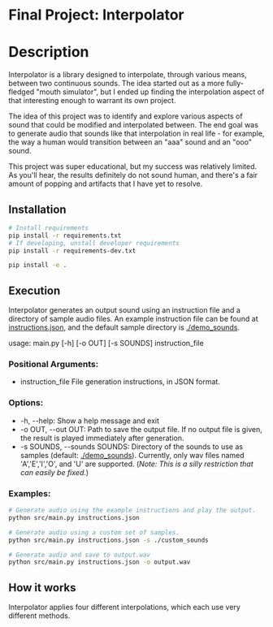 # Final Project: Interpolator
# Description
Interpolator is a library designed to interpolate, through various means, between two continuous sounds. The idea started out as a more fully-fledged "mouth simulator", but I ended up finding the interpolation aspect of that interesting enough to warrant its own project.

The idea of this project was to identify and explore various aspects of sound that could be modified and interpolated between. The end goal was to generate audio that sounds like that interpolation in real life - for example, the way a human would transition between an "aaa" sound and an "ooo" sound.

This project was super educational, but my success was relatively limited. As you'll hear, the results definitely do not sound human, and there's a fair amount of popping and artifacts that I have yet to resolve.

## Installation
```bash
# Install requirements
pip install -r requirements.txt
# If developing, unstall developer requirements
pip install -r requirements-dev.txt

pip install -e .
```

## Execution
Interpolator generates an output sound using an instruction file and a directory of sample audio files. An example instruction file can be found at [instructions.json](./instructions.json), and the default sample directory is [./demo_sounds](./demo_sounds/`).

usage: main.py [-h] [-o OUT] [-s SOUNDS] instruction_file

### Positional Arguments:
* instruction_file      File generation instructions, in JSON format.

### Options:
* -h, --help: Show a help message and exit
* -o OUT, --out OUT: Path to save the output file. If no output file is given, the result is played immediately after generation.
* -s SOUNDS, --sounds SOUNDS: Directory of the sounds to use as samples (default: [./demo_sounds](./demo_sounds/)). Currently, only wav files named 'A','E','I','O', and 'U' are supported. (*Note: This is a silly restriction that can easily be fixed.*)

### Examples:
```bash
# Generate audio using the example instructions and play the output.
python src/main.py instructions.json
```
```bash
# Generate audio using a custom set of samples.
python src/main.py instructions.json -s ./custom_sounds
```
```bash
# Generate audio and save to output.wav
python src/main.py instructions.json -o output.wav
```

## How it works

Interpolator applies four different interpolations, which each use very different methods.

